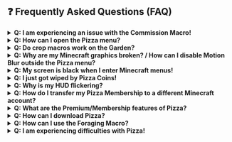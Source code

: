 ## ❓ Frequently Asked Questions (FAQ)

<details>
<summary><strong>Q: I am experiencing an issue with the Commission Macro!</strong></summary>
A: For optimal functionality, the commission macro requires a **Royal Pigeon** and an **AOTV** with **Etherwarp** and **four Transmission Tuners** applied.
</details>

<details>
<summary><strong>Q: How can I open the Pizza menu?</strong></summary>
A: Use the command `/pizza` or press the `Right Shift (RSHIFT)` key on your keyboard.
</details>

<details>
<summary><strong>Q: Do crop macros work on the Garden?</strong></summary>
A: As stated in *unknown*, the farming macros are **not currently compatible** with the Garden. Compatibility will be added soon.
</details>

<details>
<summary><strong>Q: Why are my Minecraft graphics broken? / How can I disable Motion Blur outside the Pizza menu?</strong></summary>
A: To disable Motion Blur manually:
1. Go to your Minecraft installation folder.  
2. Open `"config/pizzaclient/config.json"` using a text editor (e.g., Notepad).  
3. Search for `'motion blur'` and change the **first `true`** value to **`false`**.  
4. Save the file.
</details>

<details>
<summary><strong>Q: My screen is black when I enter Minecraft menus!</strong></summary>
A: Lower the **GUI blur strength** in the Pizza settings.
</details>

<details>
<summary><strong>Q: I just got wiped by Pizza Coins!</strong></summary>
A: **Pizza Coins** is not responsible for any issues, including wipes or bans, that may occur after coin transactions.
</details>

<details>
<summary><strong>Q: Why is my HUD flickering?</strong></summary>
A: Disable **Motion Blur** or **Patcher HUD Caching**.
</details>

<details>
<summary><strong>Q: How do I transfer my Pizza Membership to a different Minecraft account?</strong></summary>
A: Run the command: `/account transfer`.
</details>

<details>
<summary><strong>Q: What are the Premium/Membership features of Pizza?</strong></summary>
A: Premium features are marked as **locked** in-game.
</details>

<details>
<summary><strong>Q: How can I download Pizza?</strong></summary>
A: Watch the installation guide here: [📺 YouTube Video](https://youtu.be/4gzApYiEkOw)
</details>

<details>
<summary><strong>Q: How can I use the Foraging Macro?</strong></summary>
A: Watch the tutorial here: [📺 YouTube Video](https://youtu.be/NJlbRrtmOfU)
</details>

<details>
<summary><strong>Q: I am experiencing difficulties with Pizza!</strong></summary>
A: Please create a ticket in **#unknown** (support channel).
</details>
